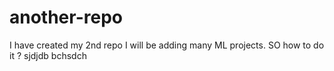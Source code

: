 # another-repo
I have created my 2nd repo
I will be adding many ML projects.
SO how to do it ?
sjdjdb
bchsdch